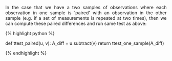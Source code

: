 <div style="text-align: justify">
<p>In the case that we have a two samples of observations where each
observation in one sample is 'paired' with an observation in the other sample
(e.g. if a set of measurements is repeated at two times), then we can compute
these paired differences and run same test as above:</p>
</div>

{% highlight python %}

def ttest_paired(u, v):
    A_diff = u.subtract(v)
    return ttest_one_sample(A_diff)

{% endhighlight %}
